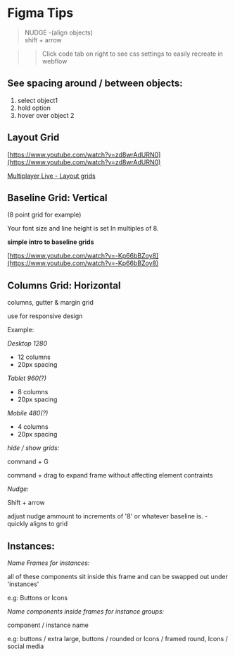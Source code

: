 
# Figma Tips

> NUDGE -(align objects)  
> shift + arrow

> > Click code tab on right to see css settings to easily recreate in webflow


## See spacing around / between objects:
1.  select object1
2.  hold option
3.  hover over object 2


## Layout Grid
[https://www.youtube.com/watch?v=zd8wrAdURN0](https://www.youtube.com/watch?v=zd8wrAdURN0)

[Multiplayer Live - Layout grids](https://www.youtube.com/watch?v=VqYIaGUdLHE)


## Baseline Grid: Vertical
(8 point grid for example)

Your font size and line height is set In multiples of 8.

**simple intro to baseline grids**

[https://www.youtube.com/watch?v=-Kp66bBZoy8](https://www.youtube.com/watch?v=-Kp66bBZoy8)


## Columns Grid: Horizontal
columns, gutter & margin grid

use for responsive design

Example:

_Desktop 1280_

-   12 columns
-   20px spacing

_Tablet 960(?)_

-   8 columns
-   20px spacing

_Mobile 480(?)_

-   4 columns
-   20px spacing

_hide / show grids:_

command + G

command + drag to expand frame without affecting element contraints

_Nudge:_

Shift + arrow

adjust nudge ammount to increments of '8' or whatever baseline is. - quickly aligns to grid


## Instances:

_Name Frames for instances:_

all of these components sit inside this frame and can be swapped out under 'instances'

e.g: Buttons or Icons

_Name components inside frames for instance groups:_

component / instance name

e.g: buttons / extra large, buttons / rounded or Icons / framed round, Icons / social media